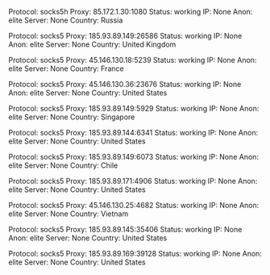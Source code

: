 Protocol: socks5h
Proxy: 85.172.1.30:1080
Status: working
IP: None
Anon: elite
Server: None
Country: Russia

Protocol: socks5
Proxy: 185.93.89.149:26586
Status: working
IP: None
Anon: elite
Server: None
Country: United Kingdom

Protocol: socks5
Proxy: 45.146.130.18:5239
Status: working
IP: None
Anon: elite
Server: None
Country: France

Protocol: socks5
Proxy: 45.146.130.36:23676
Status: working
IP: None
Anon: elite
Server: None
Country: United States

Protocol: socks5
Proxy: 185.93.89.149:5929
Status: working
IP: None
Anon: elite
Server: None
Country: Singapore

Protocol: socks5
Proxy: 185.93.89.144:6341
Status: working
IP: None
Anon: elite
Server: None
Country: United States

Protocol: socks5
Proxy: 185.93.89.149:6073
Status: working
IP: None
Anon: elite
Server: None
Country: Chile

Protocol: socks5
Proxy: 185.93.89.171:4906
Status: working
IP: None
Anon: elite
Server: None
Country: United States

Protocol: socks5
Proxy: 45.146.130.25:4682
Status: working
IP: None
Anon: elite
Server: None
Country: Vietnam

Protocol: socks5
Proxy: 185.93.89.145:35406
Status: working
IP: None
Anon: elite
Server: None
Country: United States

Protocol: socks5
Proxy: 185.93.89.169:39128
Status: working
IP: None
Anon: elite
Server: None
Country: United States


